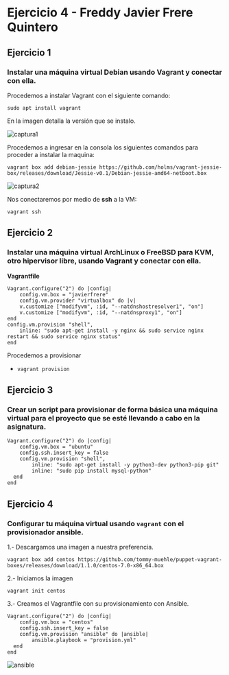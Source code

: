 # Ejercicio 4 - Freddy Javier Frere Quintero
## Ejercicio 1
### Instalar una máquina virtual Debian usando Vagrant y conectar con ella.

Procedemos a instalar Vagrant con el siguiente comando:

```sudo apt install vagrant```

En la imagen detalla la versión que se instalo.

![captura1](https://user-images.githubusercontent.com/32844919/35360619-a7e14b00-015e-11e8-870d-ca15c0f1a7d4.PNG)


Procedemos a ingresar en la consola los siguientes comandos para proceder a instalar la maquina:

```vagrant box add debian-jessie https://github.com/holms/vagrant-jessie-box/releases/download/Jessie-v0.1/Debian-jessie-amd64-netboot.box```

![captura2](https://user-images.githubusercontent.com/32844919/35361033-1883c828-0160-11e8-8c2e-ef79e858cd4f.PNG)

Nos conectaremos por medio de **ssh** a la VM:

```vagrant ssh```


## Ejercicio 2
### Instalar una máquina virtual ArchLinux o FreeBSD para KVM, otro hipervisor libre, usando Vagrant y conectar con ella.

**Vagrantfile**

```
Vagrant.configure("2") do |config|
    config.vm.box = "javierfrere"
    config.vm.provider "virtualbox" do |v|
    v.customize ["modifyvm", :id, "--natdnshostresolver1", "on"]
    v.customize ["modifyvm", :id, "--natdnsproxy1", "on"]
end
config.vm.provision "shell",
    inline: "sudo apt-get install -y nginx && sudo service nginx restart && sudo service nginx status"
end
```

Procedemos a provisionar 
* `vagrant provision`

## Ejercicio 3
### Crear un script para provisionar de forma básica una máquina virtual para el proyecto que se esté llevando a cabo en la asignatura. 
```
Vagrant.configure("2") do |config|
	config.vm.box = "ubuntu"
	config.ssh.insert_key = false
	config.vm.provision "shell",
		inline: "sudo apt-get install -y python3-dev python3-pip git"
		inline: "sudo pip install mysql-python"
  end
end
```

## Ejercicio 4
### Configurar tu máquina virtual usando `vagrant` con el provisionador ansible.

1.- Descargamos una imagen a nuestra preferencia.
```
vagrant box add centos https://github.com/tommy-muehle/puppet-vagrant-boxes/releases/download/1.1.0/centos-7.0-x86_64.box
```

2.- Iniciamos la imagen

`vagrant init centos`

3.- Creamos el Vagrantfile con su provisionamiento con Ansible.

```
Vagrant.configure("2") do |config|
	config.vm.box = "centos"
	config.ssh.insert_key = false
	config.vm.provision "ansible" do |ansible|
		ansible.playbook = "provision.yml"
  end
end
```
![ansible](https://user-images.githubusercontent.com/32844919/35768218-9e2e8e8c-08f8-11e8-9f4c-793b163e5f16.PNG)


